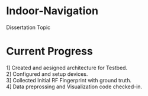 # Indoor-Navigation
Dissertation Topic

# Current Progress  
1] Created and aesigned architecture for Testbed.  
2] Configured and setup devices.  
3] Collected Initial RF Fingerprint with ground truth.  
4] Data preprossing and Visualization code checked-in. 
